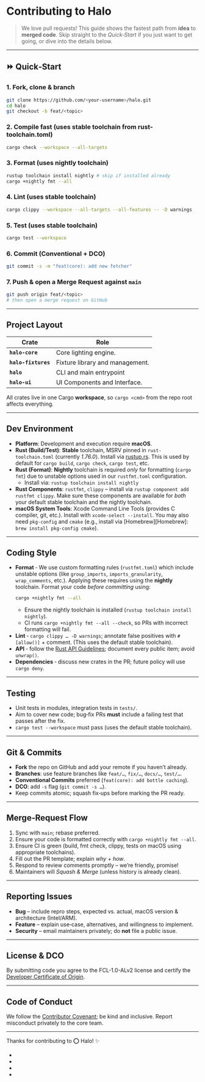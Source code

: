# Contributing to Halo

> We love pull requests! This guide shows the fastest path from **idea** to **merged code**. Skip straight to the *Quick‑Start* if you just want to get going, or dive into the details below.

---

## ⏩ Quick‑Start

### 1. Fork, clone & branch
```bash
git clone https://github.com/<your-username>/halo.git
cd halo
git checkout -b feat/<topic>
```

### 2. Compile fast (uses stable toolchain from rust-toolchain.toml)
```bash
cargo check --workspace --all-targets
```

### 3. Format (uses nightly toolchain)
```bash
rustup toolchain install nightly # skip if installed already
cargo +nightly fmt --all
```

### 4. Lint (uses stable toolchain)
```bash
cargo clippy --workspace --all-targets --all-features -- -D warnings
```

### 5. Test (uses stable toolchain)
```bash
cargo test --workspace
```

### 6. Commit (Conventional + DCO)
```bash
git commit -s -m "feat(core): add new fetcher"
```

### 7. Push & open a Merge Request against `main`
```bash
git push origin feat/<topic>
# then open a merge request on GitHub
```

-----

## Project Layout

| Crate               | Role                                                     |
| ------------------- | -------------------------------------------------------- |
| **`halo-core`**     | Core lighting engine.                                    |
| **`halo-fixtures`** | Fixture library and management.                          |
| **`halo`**          | CLI and main entrypoint                                  |
| **`halo-ui`**       | UI Components and Interface.                             |

All crates live in one Cargo **workspace**, so `cargo <cmd>` from the repo root affects everything.

-----

## Dev Environment

  * **Platform**: Development and execution require **macOS**.
  * **Rust (Build/Test)**: **Stable** toolchain, MSRV pinned in `rust-toolchain.toml` (currently *1.76.0*). Install via [rustup.rs][rustup.rs]. This is used by default for `cargo build`, `cargo check`, `cargo test`, etc.
  * **Rust (Format)**: **Nightly** toolchain is required *only* for formatting (`cargo fmt`) due to unstable options used in our `rustfmt.toml` configuration.
      * Install via: `rustup toolchain install nightly`
  * **Rust Components**: `rustfmt`, `clippy` – install via `rustup component add rustfmt clippy`. Make sure these components are available for *both* your default stable toolchain and the nightly toolchain.
  * **macOS System Tools**: Xcode Command Line Tools (provides C compiler, git, etc.). Install with `xcode-select --install`. You may also need `pkg-config` and `cmake` (e.g., install via [Homebrew][Homebrew]: `brew install pkg-config cmake`).

-----

## Coding Style

  * **Format** ‑ We use custom formatting rules (`rustfmt.toml`) which include unstable options (like `group_imports`, `imports_granularity`, `wrap_comments`, etc.). Applying these requires using the **nightly** toolchain. Format your code *before committing* using:
    ```bash
    cargo +nightly fmt --all
    ```
      * Ensure the nightly toolchain is installed (`rustup toolchain install nightly`).
      * CI runs `cargo +nightly fmt --all --check`, so PRs with incorrect formatting will fail.
  * **Lint** ‑ `cargo clippy … -D warnings`; annotate false positives with `#[allow()]` + comment. (This uses the default stable toolchain).
  * **API** ‑ follow the [Rust API Guidelines][Rust API Guidelines]; document every public item; avoid `unwrap()`.
  * **Dependencies** ‑ discuss new crates in the PR; future policy will use `cargo deny`.

-----

## Testing

  * Unit tests in modules, integration tests in `tests/`.
  * Aim to cover new code; bug‑fix PRs **must** include a failing test that passes after the fix.
  * `cargo test --workspace` must pass (uses the default stable toolchain).

-----

## Git & Commits

  * **Fork** the repo on GitHub and add your remote if you haven’t already.
  * **Branches**: use feature branches like `feat/…`, `fix/…`, `docs/…`, `test/…`.
  * **Conventional Commits** preferred (`feat(core): add bottle caching`).
  * **DCO**: add `-s` flag (`git commit -s …`).
  * Keep commits atomic; squash fix‑ups before marking the PR ready.

-----

## Merge‑Request Flow

1.  Sync with `main`; rebase preferred.
2.  Ensure your code is formatted correctly with `cargo +nightly fmt --all`.
3.  Ensure CI is green (build, fmt check, clippy, tests on macOS using appropriate toolchains).
4.  Fill out the PR template; explain *why* + *how*.
5.  Respond to review comments promptly – we’re friendly, promise!
6.  Maintainers will *Squash & Merge* (unless history is already clean).

-----

## Reporting Issues

  * **Bug** – include repro steps, expected vs. actual, macOS version & architecture (Intel/ARM).
  * **Feature** – explain use‑case, alternatives, and willingness to implement.
  * **Security** – email maintainers privately; do **not** file a public issue.

-----

## License & DCO

By submitting code you agree to the FCL-1.0-ALv2 license and certify the
[Developer Certificate of Origin](https://developercertificate.org/).

-----

## Code of Conduct

We follow the [Contributor Covenant](https://www.contributor-covenant.org/version/2/1/code_of_conduct/); be kind and
inclusive. Report misconduct privately to the core team.

-----

Thanks for contributing to ⭕️ Halo! ✨

* [rustup.rs]: https://rustup.rs/
* [Rust API Guidelines]: https://rust-lang.github.io/api-guidelines/
* [Developer Certificate of Origin]: https://developercertificate.org/
* [Contributor Covenant]: https://www.contributor-covenant.org/version/2/1/code_of_conduct/
